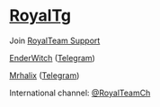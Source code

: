 # [RoyalTg](https://telegram.me/RoyalTg) 


Join [RoyalTeam Support](telegram.me/RoyalTeamSupport) 


[EnderWitch](https://github.com/EnderWitch) ([Telegram](https://telegram.me/EnderWitch))

[Mrhalix](https://github.com/Mrhalix) ([Telegram](https://telegram.me/Mrhalix))

 International channel: [@RoyalTeamCh](https://telegram.me/RoyalTeamCh)
